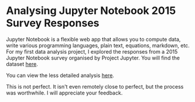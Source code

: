 # Analysing Jupyter Notebook 2015 Survey Responses

Jupyter Notebook is a flexible web app that allows you to compute data, write various programming languages, plain text, equations, markdown, etc. For my first data analysis project, I explored the responses from a 2015 Jupyter Notebook survey organised by Project Jupyter. You will find the dataset [here](https://www.kaggle.com/datasets/kaggle/2015-notebook-ux-survey).

You can view the less detailed analysis [here](https://funmilayoobasa.notion.site/Analysing-Jupyter-Notebook-2015-Survey-Responses-6de7e6ee24ed40e1a5714ee3e0508172).

This is not perfect. It isn't even remotely close to perfect, but the process was worthwhile. I will appreciate your feedback.
